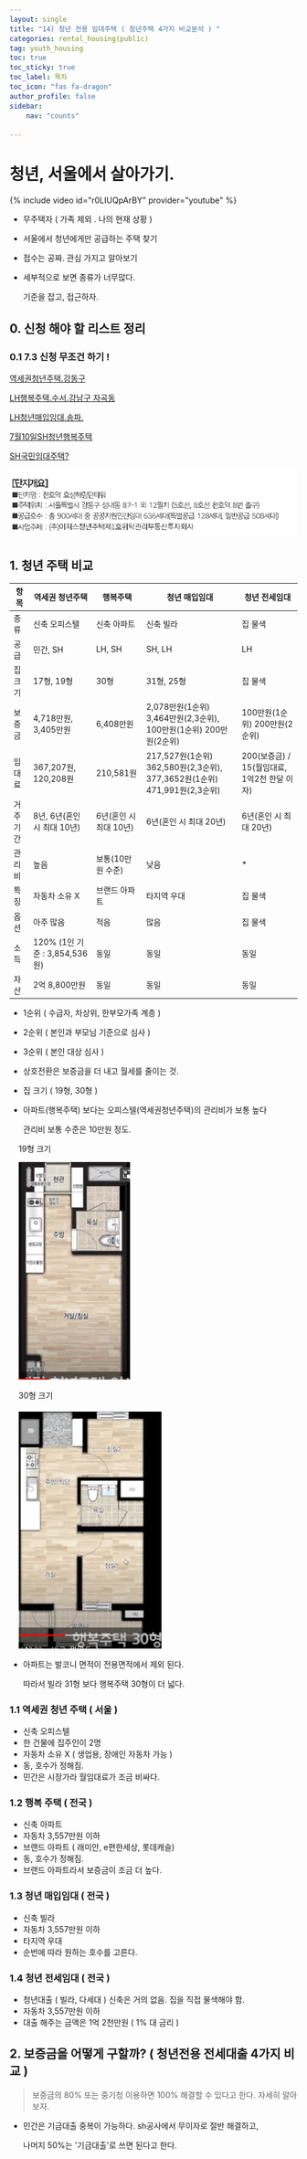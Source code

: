 ```yaml
---
layout: single
title: "14) 청년 전용 임대주택 ( 청년주택 4가지 비교분석 ) "
categories: rental_housing(public)
tag: youth_housing
toc: true
toc_sticky: true
toc_label: 목차
toc_icon: "fas fa-dragon"
author_profile: false
sidebar:
    nav: "counts"

---
```


# 청년, 서울에서 살아가기.

{% include video id="r0LIUQpArBY" provider="youtube" %}

- 무주택자 ( 가족 제외 . 나의 현재 상황 )

- 서울에서 청년에게만 공급하는 주택 찾기

- 접수는 공짜. 관심 가지고 알아보기

- 세부적으로 보면 종류가 너무많다. 
  
  기준을 잡고, 접근하자.

## 0. 신청 해야 할 리스트 정리

### 0.1 7.3 신청 무조건 하기 !

[역세권청년주택.강동구](https://soco.seoul.go.kr/youth/bbs/BMSR00015/view.do?boardId=5880&menuNo=400008)

[LH행복주택.수서.강남구 자곡동](https://apply.lh.or.kr/LH/index.html?Sls#SIL::CLCC_SIL_0065:1010204)

[LH청년매입임대.송파.](https://apply.lh.or.kr/LH/index.html?Sls#SIL::CLCC_SIL_0160:1010204)

[7월10일SH청년행복주택](https://www.i-sh.co.kr/main/lay2/program/S1T294C295/www/brd/m_241/view.do)

[SH국민임대주택?](https://www.i-sh.co.kr/main/lay2/program/S1T294C295/www/brd/m_241/view.do)



![](../images/2023-07-01-14/2023-07-01-18-47-49-image.png)

## 1. 청년 주택 비교

| 항목   | 역세권 청년주택                  | 행복주택            | 청년  매입임대                                                      | 청년  전세임대                        |
| ---- | ------------------------- | --------------- | ------------------------------------------------------------- | ------------------------------- |
| 종류   | 신축 오피스텔                   | 신축 아파트          | 신축 빌라                                                         | 집 물색                            |
| 공급   | 민간, SH                    | LH, SH          | SH, LH                                                        | LH                              |
| 집 크기 | 17형, 19형                  | 30형             | 31형, 25형                                                      | 집 물색                            |
| 보증금  | 4,718만원, 3,405만원          | 6,408만원         | 2,078만원(1순위) 3,464만원(2,3순위), 100만원(1순위) 200만원(2순위)            | 100만원(1순위) 200만원(2순위)           |
| 임대료  | 367,207원, 120,208원        | 210,581원        | 217,527원(1순위) 362,580원(2,3순위), 377,3652원(1순위) 471,991원(2,3순위) | 200(보증금) / 15(월임대료, 1억2천 한달 이자) |
| 거주기간 | 8년, 6년(혼인 시 최대 10년)       | 6년(혼인 시 최대 10년) | 6년(혼인 시 최대 20년)                                               | 6년(혼인 시 최대 20년)                 |
| 관리비  | 높음                        | 보통(10만원 수준)     | 낮음                                                            | *                               |
| 특징   | 자동차 소유 X                  | 브랜드 아파트         | 타지역 우대                                                        | 집 물색                            |
| 옵션   | 아주 많음                     | 적음              | 많음                                                            | 집 물색                            |
| 소득   | 120% (1인 기준 : 3,854,536원) | 동일              | 동일                                                            | 동일                              |
| 자산   | 2억 8,800만원                | 동일              | 동일                                                            | 동일                              |

- 1순위 ( 수급자, 차상위, 한부모가족 계층 )

- 2순위 ( 본인과 부모님 기준으로 심사 ) 

- 3순위 ( 본인 대상 심사 )

- 상호전환은 보증금을 더 내고 월세를 줄이는 것.

- 집 크기 ( 19형, 30형 )

- 아파트(행복주택) 보다는 오피스텔(역세권청년주택)의 관리비가 보통 높다
  
  관리비 보통 수준은 10만원 정도. 

    19형 크기 

    ![](../images/2023-07-01-14/2023-07-01-17-57-28-image.png)

    30형 크기

    ![](../images/2023-07-01-14/2023-07-01-17-58-20-image.png)

- 아파트는 발코니 면적이 전용면적에서 제외 된다.
  
  따라서 빌라 31형 보다 행복주택 30형이 더 넓다.

### 1.1 역세권 청년 주택 ( 서울 )

- 신축 오피스텔
- 한 건물에 집주인이 2명
- 자동차 소유 X ( 생업용, 장애인 자동차 가능 )
- 동, 호수가 정해짐.
- 민간은 시장가라 월임대료가 조금 비싸다. 

### 1.2 행복 주택 ( 전국 )

- 신축 아파트
- 자동차 3,557만원 이하
- 브랜드 아파트 ( 래미안, e편한세상, 롯데캐슬)
- 동, 호수가 정해짐.
- 브랜드 아파트라서 보증금이 조금 더 높다.

### 1.3 청년 매입임대 ( 전국 )

- 신축 빌라
- 자동차 3,557만원 이하
- 타지역 우대
- 순번에 따라 원하는 호수를 고른다.

### 1.4 청년 전세임대 ( 전국 )

- 청년대출 ( 빌라, 다세대 ) 신축은 거의 없음. 집을 직접 물색해야 함.
- 자동차 3,557만원 이하
- 대출 해주는 금액은 1억 2천만원 ( 1% 대 금리 )

## 2. 보증금을 어떻게 구할까? ( 청년전용 전세대출 4가지 비교 )

> 보증금의 80% 또는 중기청 이용하면 100% 해결할 수 있다고 한다. 자세히 알아보자.

- 민간은 기금대출 중복이 가능하다. sh공사에서 무이자로 절반 해결하고,
  
  나머지 50%는 '기금대출'로 쓰면 된다고 한다.
